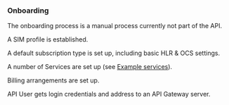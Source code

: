 ### Onboarding

The onboarding process is a manual process currently not part of the API.

A SIM profile is established.

A default subscription type is set up, including basic HLR & OCS settings.

A number of Services are set up (see [Example services](example_services.md)).

Billing arrangements are set up.

API User gets login credentials and address to an API Gateway server.
